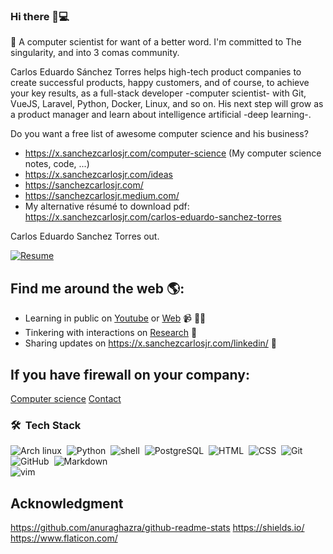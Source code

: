 ### Hi there 👋💻
🙋 A computer scientist for want of a better word. I'm committed to The singularity, and into 3 comas community.

Carlos Eduardo Sánchez Torres helps high-tech product companies to create successful products, happy customers, and of course, to achieve your key results, as a full-stack developer -computer scientist- with Git, VueJS, Laravel, Python, Docker, Linux, and so on. His next step will grow as a product manager and learn about intelligence artificial -deep learning-.

Do you want a free list of awesome computer science and his business?
* https://x.sanchezcarlosjr.com/computer-science (My computer science notes, code, ...)
* https://x.sanchezcarlosjr.com/ideas
* https://sanchezcarlosjr.com/
* https://sanchezcarlosjr.medium.com/
* My alternative résumé to download pdf: https://x.sanchezcarlosjr.com/carlos-eduardo-sanchez-torres

Carlos Eduardo Sanchez Torres out.

[![Resume](http://img.youtube.com/vi/z5k5sTBLxo4/0.jpg)](http://www.youtube.com/watch?v=z5k5sTBLxo4 "How to create a resume?")

## Find me around the web 🌎: 
- Learning in public on <a href="https://x.sanchezcarlosjr.com/youtube">Youtube</a> or <a href="https://sanchezcarlosjr.com/">Web</a> 📹 ✍🏾
- Tinkering with interactions on <a href="hhttps://sanchezcarlosjr.com/research"> Research</a> 🏓
- Sharing updates on <a href="https://x.sanchezcarlosjr.com/linkedin">https://x.sanchezcarlosjr.com/linkedin/</a> 💼

## If you have firewall on your company:
[Computer science](https://sanchezcarlosjr.notion.site/b75185a17dbc48ec85018e7d1a18b054?v=6fefd7ded7fc4c289dbc957abf46814f)
[Contact](https://sanchezcarlosjr.notion.site/Carlos-Eduardo-S-nchez-Torres-d80df9eb663f440aa8076c6422c54a93)

### 🛠 &nbsp;Tech Stack
![Arch linux](https://img.shields.io/badge/-Arch_Linux-141a20?style=flat&logo=arch-linux)&nbsp;
![Python](https://img.shields.io/badge/-Python-141a20?style=flat&logo=python)&nbsp;
![shell](https://img.shields.io/badge/-Bash_Script-141a20?style=flat&logo=linux)&nbsp;
![PostgreSQL](https://img.shields.io/badge/-PostgreSQL-141a20?style=flat&logo=postgresql&logoColor=blue)&nbsp;
![HTML](https://img.shields.io/badge/-HTML-141a20?style=flat&logo=HTML5)&nbsp;
![CSS](https://img.shields.io/badge/-CSS-141a20?style=flat&logo=CSS3&logoColor=1572B6)&nbsp;
![Git](https://img.shields.io/badge/-Git-141a20?style=flat&logo=git)&nbsp;
![GitHub](https://img.shields.io/badge/-GitHub-141a20?style=flat&logo=github)&nbsp;
![Markdown](https://img.shields.io/badge/-Markdown-141a20?style=flat&logo=markdown)\
![vim](https://img.shields.io/badge/-Vim-141a20?style=flat&logo=vim)&nbsp;

## Acknowledgment
https://github.com/anuraghazra/github-readme-stats
https://shields.io/
https://www.flaticon.com/
